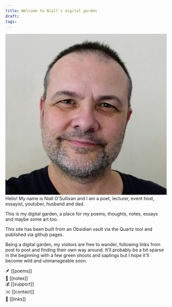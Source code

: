 ```yaml
---
title: Welcome to Niall's digital garden
draft: 
tags:
---
```

![](content/attachments/DSC02992.jpg)
Hello! My name is Niall O'Sullivan and I am a poet, lecturer, event host, essayist, youtuber, husband and dad.

This is my digital garden, a place for my poems, thoughts, notes, essays and maybe some art too. 

This site has been built from an Obsidian vault via the Quartz tool and published via github pages.

Being a digital garden, my visitors are free to wander, following links from post to post and finding their own way around. It'll probably be a bit sparse in the beginning with a few green shoots and saplings but I hope it'll become wild and unmanageable soon. 

🪶 [[poems]]  
📝 [[notes]]  
💰 [[support]]  
✉️ [[contact]]  
🔗 [[links]]  



